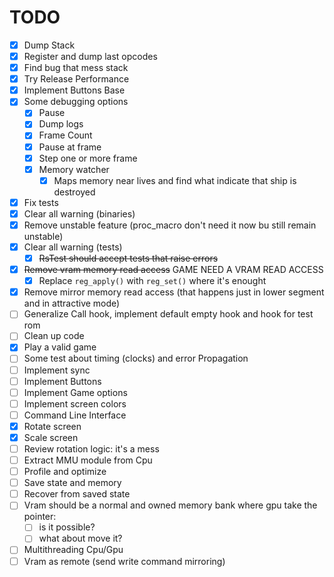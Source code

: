 # TODO

- [x] Dump Stack
- [x] Register and dump last opcodes
- [x] Find bug that mess stack
- [x] Try Release Performance
- [x] Implement Buttons Base
- [x] Some debugging options
  - [x] Pause
  - [x] Dump logs
  - [x] Frame Count
  - [x] Pause at frame
  - [x] Step one or more frame
  - [x] Memory watcher
    - [x] Maps memory near lives and find what indicate that ship is destroyed
- [x] Fix tests
- [x] Clear all warning (binaries)
- [x] Remove unstable feature (proc_macro don't need it now bu still remain unstable)
- [x] Clear all warning (tests)
  - [x] ~~RsTest should accept tests that raise errors~~
- [x] ~~Remove vram memory read access~~ GAME NEED A VRAM READ ACCESS
  - [x] Replace `reg_apply()` with `reg_set()` where it's enought
- [x] Remove mirror memory read access (that happens just in lower segment and in attractive mode)
- [ ] Generalize Call hook, implement default empty hook and hook for test rom
- [ ] Clean up code
- [x] Play a valid game
- [ ] Some test about timing (clocks) and error Propagation
- [ ] Implement sync
- [ ] Implement Buttons
- [ ] Implement Game options
- [ ] Implement screen colors
- [ ] Command Line Interface
- [x] Rotate screen
- [x] Scale screen
- [ ] Review rotation logic: it's a mess
- [ ] Extract MMU module from Cpu
- [ ] Profile and optimize
- [ ] Save state and memory
- [ ] Recover from saved state
- [ ] Vram should be a normal and owned memory bank where gpu take the pointer:
  - [ ] is it possible?
  - [ ] what about move it?
- [ ] Multithreading Cpu/Gpu
- [ ] Vram as remote (send write command mirroring)
